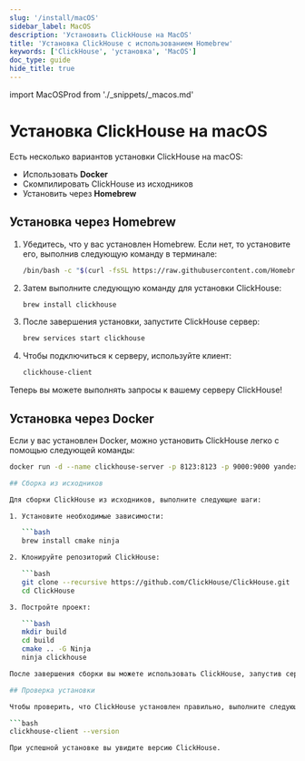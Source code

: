 ```yaml
---
slug: '/install/macOS'
sidebar_label: MacOS
description: 'Установить ClickHouse на MacOS'
title: 'Установка ClickHouse с использованием Homebrew'
keywords: ['ClickHouse', 'установка', 'MacOS']
doc_type: guide
hide_title: true
---
```

import MacOSProd from './_snippets/_macos.md'

# Установка ClickHouse на macOS

Есть несколько вариантов установки ClickHouse на macOS:

- Использовать **Docker**
- Скомпилировать ClickHouse из исходников
- Установить через **Homebrew**

## Установка через Homebrew

1. Убедитесь, что у вас установлен Homebrew. Если нет, то установите его, выполнив следующую команду в терминале:

   ```bash
   /bin/bash -c "$(curl -fsSL https://raw.githubusercontent.com/Homebrew/install/HEAD/install.sh)"

2. Затем выполните следующую команду для установки ClickHouse:

   ```bash
   brew install clickhouse

3. После завершения установки, запустите ClickHouse сервер:

   ```bash
   brew services start clickhouse

4. Чтобы подключиться к серверу, используйте клиент:

   ```bash
   clickhouse-client

Теперь вы можете выполнять запросы к вашему серверу ClickHouse!

## Установка через Docker

Если у вас установлен Docker, можно установить ClickHouse легко с помощью следующей команды:

```bash
docker run -d --name clickhouse-server -p 8123:8123 -p 9000:9000 yandex/clickhouse-server

## Сборка из исходников

Для сборки ClickHouse из исходников, выполните следующие шаги:

1. Установите необходимые зависимости:

   ```bash
   brew install cmake ninja

2. Клонируйте репозиторий ClickHouse:

   ```bash
   git clone --recursive https://github.com/ClickHouse/ClickHouse.git
   cd ClickHouse

3. Постройте проект:

   ```bash
   mkdir build
   cd build
   cmake .. -G Ninja
   ninja clickhouse

После завершения сборки вы можете использовать ClickHouse, запустив сервер и клиент.

## Проверка установки

Чтобы проверить, что ClickHouse установлен правильно, выполните следующее:

```bash
clickhouse-client --version

При успешной установке вы увидите версию ClickHouse.